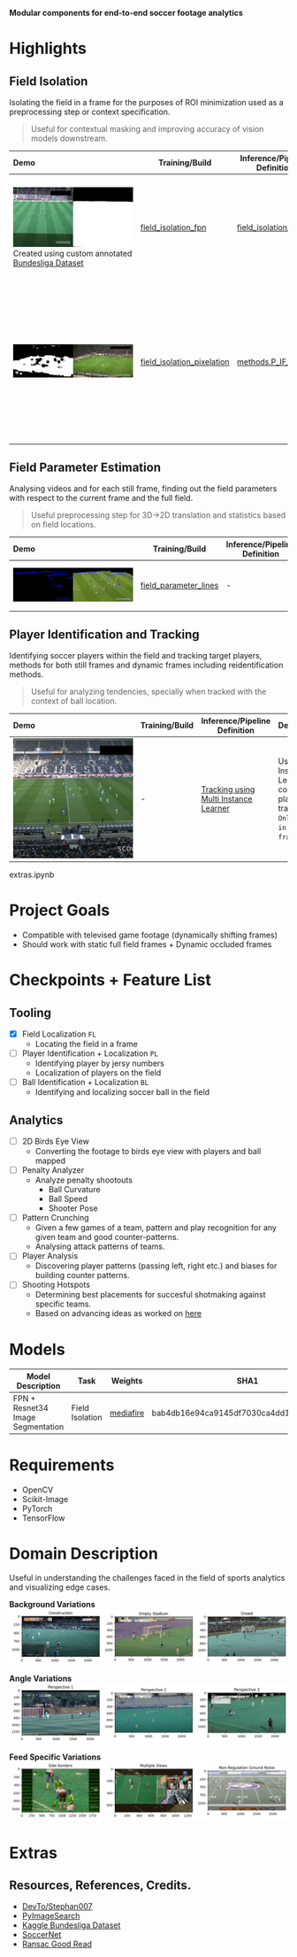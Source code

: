 __Modular components for end-to-end soccer footage analytics__


<!-- 
[![Python 3.8](https://img.shields.io/badge/python-3.8-blue.svg)](https://www.python.org/downloads/release/python-380/)
 -->





# Highlights 
## Field Isolation 
Isolating the field in a frame for the purposes of ROI minimization used as a preprocessing step or context specification. 

> Useful for contextual masking and improving accuracy of vision models downstream.  

|Demo&nbsp;&nbsp;&nbsp;&nbsp;&nbsp;&nbsp;&nbsp;&nbsp;&nbsp;&nbsp;&nbsp;&nbsp;&nbsp;&nbsp;&nbsp;&nbsp;&nbsp;&nbsp;&nbsp;&nbsp;&nbsp;&nbsp;&nbsp;&nbsp;&nbsp;&nbsp;&nbsp;&nbsp;&nbsp;&nbsp;&nbsp;&nbsp;&nbsp;&nbsp;&nbsp;&nbsp;&nbsp;&nbsp;&nbsp;&nbsp;&nbsp;&nbsp;&nbsp;&nbsp;&nbsp;&nbsp;&nbsp;|Training/Build|Inference/Pipeline Definition|Description|
|-|-|-|-|
|![Field Isolation FPV](./assets/field_isolation_fpn.gif) Created using custom annotated [Bundesliga Dataset](https://www.kaggle.com/competitions/dfl-bundesliga-data-shootout)|[field_isolation_fpn](https://github.com/tigboatnc/soccerEye/blob/main//experiments/fpn-1_training_colab.ipynb)|[field_isolation_FPN...](https://github.com/tigboatnc/soccerEye/blob/main/experiments/field_isolation_FPN_FieldMask_1_INFERENCEVIDEO.ipynb)|FPN + Resnet 34 backbone custom trained field isolation, __creates masks at 256x256__. <br/>   `relatively fast cpu inference`|
|![Field Isolation PIPE](./assets/field_isolation_pipe1.gif) |[field_isolation_pixelation](https://github.com/tigboatnc/soccerEye/blob/main/experiments/field_isolation_cv.ipynb)|[methods.P_IF_3](https://github.com/tigboatnc/soccerEye/blob/main/methods.py)|Pixelation -> Adaptive Color Normalization -> Thresholding based pipeline for field isolation, __creates masks at original size__. <br/>`less accurate but  faster than NN based methods`|


## Field Parameter Estimation 
Analysing videos and for each still frame, finding out the field parameters with respect to the current frame and the full field. 
> Useful preprocessing step for 3D->2D translation and statistics based on field locations. 



|Demo&nbsp;&nbsp;&nbsp;&nbsp;&nbsp;&nbsp;&nbsp;&nbsp;&nbsp;&nbsp;&nbsp;&nbsp;&nbsp;&nbsp;&nbsp;&nbsp;&nbsp;&nbsp;&nbsp;&nbsp;&nbsp;&nbsp;&nbsp;&nbsp;&nbsp;&nbsp;&nbsp;&nbsp;&nbsp;&nbsp;&nbsp;&nbsp;&nbsp;&nbsp;&nbsp;&nbsp;&nbsp;&nbsp;&nbsp;&nbsp;&nbsp;&nbsp;&nbsp;&nbsp;&nbsp;&nbsp;&nbsp;|Training/Build|Inference/Pipeline Definition|Description|
|-|-|-|-|
|![](./assets/field_parameter_test_1.gif)|[field_parameter_lines](https://github.com/tigboatnc/soccerEye/blob/main/experiments/field_parameter_lines.ipynb)|-|Detecting bounds w.r.t the current frame|

## Player Identification and Tracking 
Identifying soccer players within the field and tracking target players, methods for both still frames and dynamic frames including reidentification methods. 

> Useful for analyzing tendencies, specially when tracked with the context of ball location. 




|Demo&nbsp;&nbsp;&nbsp;&nbsp;&nbsp;&nbsp;&nbsp;&nbsp;&nbsp;&nbsp;&nbsp;&nbsp;&nbsp;&nbsp;&nbsp;&nbsp;&nbsp;&nbsp;&nbsp;&nbsp;&nbsp;&nbsp;&nbsp;&nbsp;&nbsp;&nbsp;&nbsp;&nbsp;&nbsp;&nbsp;&nbsp;&nbsp;&nbsp;&nbsp;&nbsp;&nbsp;&nbsp;&nbsp;&nbsp;&nbsp;&nbsp;&nbsp;&nbsp;&nbsp;&nbsp;&nbsp;&nbsp;|Training/Build|Inference/Pipeline Definition|Description|
|-|-|-|-|
|![Tracking](./assets/tracking_vanilla.gif)|-|[Tracking using Multi Instance Learner ](https://github.com/tigboatnc/soccerEye/blob/main/experiments/tracking-intro.py)|Using Multi Instance Learner in contrib for player tracking <br/> `Only usable in still frame` |


extras.ipynb



# Project Goals
- Compatible with televised game footage (dynamically shifting frames)
- Should work with static full field frames + Dynamic occluded frames



# Checkpoints + Feature List 
## Tooling 
- [x] Field Localization `FL`
    - Locating the field in a frame 
- [ ] Player Identification + Localization `PL`
    - Identifying player by jersy numbers 
    - Localization of players on the field 
- [ ] Ball Identification + Localization `BL`
    - Identifying and localizing soccer ball in the field 

## Analytics 
- [ ] 2D Birds Eye View 
    - Converting the footage to birds eye view with players and ball mapped 
- [ ] Penalty Analyzer 
    - Analyze penalty shootouts 
        - Ball Curvature 
        - Ball Speed 
        - Shooter Pose 
- [ ] Pattern Crunching 
    - Given a few games of a team, pattern and play recognition for any given team and good counter-patterns. 
    - Analysing attack patterns of teams. 
- [ ] Player Analysis 
    - Discovering player patterns (passing left, right etc.) and biases for building counter patterns. 
- [ ] Shooting Hotspots
    - Determining best placements for succesful shotmaking against specific teams. 
    - Based on advancing ideas as worked on [here](https://github.com/danielazevedo/Football-Analytics/blob/master/expected_goals/xG_model_SVM.ipynb)


# Models 


|Model Description|Task|Weights|SHA1|Notebooks|
|-|-|-|-|-|
|FPN + Resnet34 Image Segmentation|Field Isolation|[mediafire](https://www.mediafire.com/file/68yg98ek8cf3gbo/FPN_FieldMask_1.7z/file)|bab4db16e94ca9145df7030ca4dd1bc7899828a5|[training](https://github.com/tigboatnc/soccerEye/blob/main//experiments/fpn-1_training_colab.ipynb)  / [inference](https://github.com/tigboatnc/soccerEye/blob/main/experiments/field_isolation_FPN_FieldMask_1_INFERENCEVIDEO.ipynb)|





# Requirements 
- OpenCV 
- Scikit-Image 
- PyTorch 
- TensorFlow


# Domain Description 

Useful in understanding the challenges faced in the field of sports analytics and visualizing edge cases. 


__Background Variations__<br/>
![background_variation](./assets/background_variation.png)

__Angle Variations__<br/>
![angle_variation](./assets/angle_variation.png)

__Feed Specific Variations__<br/>
![feed_variation](./assets/feed_variation.png)


# Extras
## Resources, References, Credits. 
- [DevTo/Stephan007](https://dev.to/stephan007/open-source-sports-video-analysis-using-maching-learning-2ag4)
- [PyImageSearch](https://pyimagesearch.com/blog/)
- [Kaggle Bundesliga Dataset](https://www.kaggle.com/competitions/dfl-bundesliga-data-shootout)
- [SoccerNet](https://www.soccer-net.org)
- [Ransac Good Read](https://sdg002.github.io/ransac-circle/index.html)
